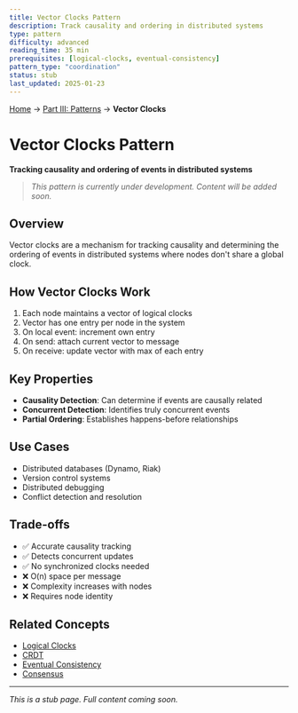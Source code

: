 ```yaml
---
title: Vector Clocks Pattern
description: Track causality and ordering in distributed systems
type: pattern
difficulty: advanced
reading_time: 35 min
prerequisites: [logical-clocks, eventual-consistency]
pattern_type: "coordination"
status: stub
last_updated: 2025-01-23
---
```


<!-- Navigation -->
[Home](../index.md) → [Part III: Patterns](index.md) → **Vector Clocks**

# Vector Clocks Pattern

**Tracking causality and ordering of events in distributed systems**

> *This pattern is currently under development. Content will be added soon.*

## Overview

Vector clocks are a mechanism for tracking causality and determining the ordering of events in distributed systems where nodes don't share a global clock.

## How Vector Clocks Work

1. Each node maintains a vector of logical clocks
2. Vector has one entry per node in the system
3. On local event: increment own entry
4. On send: attach current vector to message
5. On receive: update vector with max of each entry

## Key Properties

- **Causality Detection**: Can determine if events are causally related
- **Concurrent Detection**: Identifies truly concurrent events
- **Partial Ordering**: Establishes happens-before relationships

## Use Cases

- Distributed databases (Dynamo, Riak)
- Version control systems
- Distributed debugging
- Conflict detection and resolution

## Trade-offs

- ✅ Accurate causality tracking
- ✅ Detects concurrent updates
- ✅ No synchronized clocks needed
- ❌ O(n) space per message
- ❌ Complexity increases with nodes
- ❌ Requires node identity

## Related Concepts

- [Logical Clocks](logical-clocks.md)
- [CRDT](crdt.md)
- [Eventual Consistency](eventual-consistency.md)
- [Consensus](consensus.md)

---

*This is a stub page. Full content coming soon.*